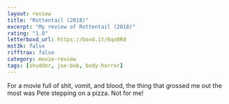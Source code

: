 ```yaml
---
layout: review
title: "Rottentail (2018)"
excerpt: "My review of Rottentail (2018)"
rating: "1.0"
letterboxd_url: https://boxd.it/6qx0Rd
mst3k: false
rifftrax: false
category: movie-review
tags: [shudder, joe-bob, body-horror]
---
```


For a movie full of shit, vomit, and blood, the thing that grossed me out the most was Pete stepping on a pizza. Not for me!
